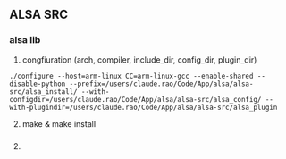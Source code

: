 ## ALSA SRC
### alsa lib
1. congfiuration (arch, compiler, include_dir, config_dir, plugin_dir)
```
./configure --host=arm-linux CC=arm-linux-gcc --enable-shared --disable-python --prefix=/users/claude.rao/Code/App/alsa/alsa-src/alsa_install/ --with-configdir=/users/claude.rao/Code/App/alsa/alsa-src/alsa_config/ --with-plugindir=/users/claude.rao/Code/App/alsa/alsa-src/alsa_plugin
```
2. make & make install

### 
2. 
